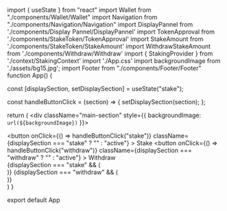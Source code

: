 import { useState } from "react"
import Wallet from "./components/Wallet/Wallet"
import Navigation from "./components/Navigation/Navigation"
import DisplayPannel from './components/Display Pannel/DisplayPannel'
import TokenApproval from './components/StakeToken/TokenApproval'
import StakeAmount from './components/StakeToken/StakeAmount'
import WithdrawStakeAmount from './components/Withdraw/Withdraw'
import { StakingProvider } from './context/StakingContext'
import './App.css'
import backgroundImage from './assets/bg15.jpg';
import Footer from "./components/Footer/Footer"
function App() {

  const [displaySection, setDisplaySection] = useState("stake");

  const handleButtonClick = (section) => {
    setDisplaySection(section);
  };

  return (
    <div className="main-section" style={{ backgroundImage: `url(${backgroundImage})` }}>
      <Wallet>
        <Navigation />
        <StakingProvider>
          <DisplayPannel />
          <div className="main-content">
            <div className="button-section">
              <button
                onClick={() => handleButtonClick("stake")}
                className={displaySection === "stake" ? "" : "active"}
              >
                Stake
              </button>
              <button
                onClick={() => handleButtonClick("withdraw")}
                className={displaySection === "withdraw" ? "" : "active"}
              >
                Withdraw
              </button>
            </div>
            {displaySection === "stake" && (
              <div className="stake-wrapper">
                <TokenApproval />
                <StakeAmount />
              </div>
            )}
            {displaySection === "withdraw" && (
              <div className="stake-wrapper">
                <WithdrawStakeAmount />
              </div>
            )}
          </div>
        </StakingProvider>
      </Wallet>
      <Footer />
    </div>
  )
}

export default App

